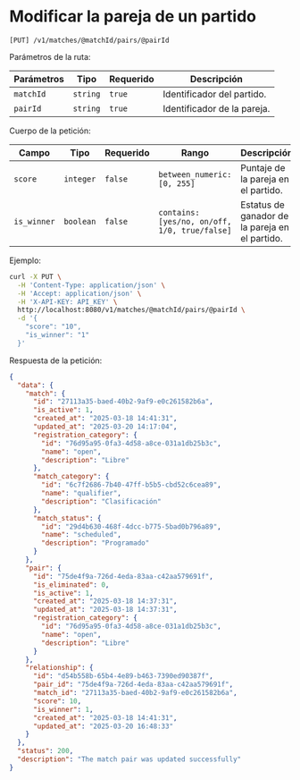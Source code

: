 # Modificar la pareja de un partido

```
[PUT] /v1/matches/@matchId/pairs/@pairId
```

Parámetros de la ruta:

| Parámetros | Tipo | Requerido | Descripción |
| ---------- | ---- | --------- | ----------- |
| `matchId` | `string` | `true` | Identificador del partido. |
| `pairId` | `string` | `true` | Identificador de la pareja. |

Cuerpo de la petición:

| Campo | Tipo | Requerido | Rango | Descripción |
| ----- | ---- | --------- | ----- | ----------- |
| `score` | `integer` | `false` | `between_numeric: [0, 255]` | Puntaje de la pareja en el partido. |
| `is_winner` | `boolean` | `false` | `contains: [yes/no, on/off, 1/0, true/false]` | Estatus de ganador de la pareja en el partido. |

Ejemplo:

```bash
curl -X PUT \
  -H 'Content-Type: application/json' \
  -H 'Accept: application/json' \
  -H 'X-API-KEY: API_KEY' \
  http://localhost:8080/v1/matches/@matchId/pairs/@pairId \
  -d '{
    "score": "10",
    "is_winner": "1"
  }'
```

Respuesta de la petición:

```json
{
  "data": {
    "match": {
      "id": "27113a35-baed-40b2-9af9-e0c261582b6a",
      "is_active": 1,
      "created_at": "2025-03-18 14:41:31",
      "updated_at": "2025-03-20 14:17:04",
      "registration_category": {
        "id": "76d95a95-0fa3-4d58-a8ce-031a1db25b3c",
        "name": "open",
        "description": "Libre"
      },
      "match_category": {
        "id": "6c7f2686-7b40-47ff-b5b5-cbd52c6cea89",
        "name": "qualifier",
        "description": "Clasificación"
      },
      "match_status": {
        "id": "29d4b630-468f-4dcc-b775-5bad0b796a89",
        "name": "scheduled",
        "description": "Programado"
      }
    },
    "pair": {
      "id": "75de4f9a-726d-4eda-83aa-c42aa579691f",
      "is_eliminated": 0,
      "is_active": 1,
      "created_at": "2025-03-18 14:37:31",
      "updated_at": "2025-03-18 14:37:31",
      "registration_category": {
        "id": "76d95a95-0fa3-4d58-a8ce-031a1db25b3c",
        "name": "open",
        "description": "Libre"
      }
    },
    "relationship": {
      "id": "d54b558b-65b4-4e89-b463-7390ed90387f",
      "pair_id": "75de4f9a-726d-4eda-83aa-c42aa579691f",
      "match_id": "27113a35-baed-40b2-9af9-e0c261582b6a",
      "score": 10,
      "is_winner": 1,
      "created_at": "2025-03-18 14:41:31",
      "updated_at": "2025-03-20 16:48:33"
    }
  },
  "status": 200,
  "description": "The match pair was updated successfully"
}
```
